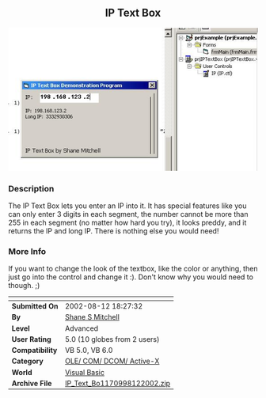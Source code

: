 ﻿<div align="center">

## IP Text Box

<img src="PIC2002812447385625.JPG">
</div>

### Description

The IP Text Box lets you enter an IP into it. It has special features like you can only enter 3 digits in each segment, the number cannot be more than 255 in each segment (no matter how hard you try), it looks preddy, and it returns the IP and long IP. There is nothing else you would need!
 
### More Info
 
If you want to change the look of the textbox, like the color or anything, then just go into the control and change it :). Don't know why you would need to though. ;)


<span>             |<span>
---                |---
**Submitted On**   |2002-08-12 18:27:32
**By**             |[Shane S Mitchell](https://github.com/Planet-Source-Code/PSCIndex/blob/master/ByAuthor/shane-s-mitchell.md)
**Level**          |Advanced
**User Rating**    |5.0 (10 globes from 2 users)
**Compatibility**  |VB 5\.0, VB 6\.0
**Category**       |[OLE/ COM/ DCOM/ Active\-X](https://github.com/Planet-Source-Code/PSCIndex/blob/master/ByCategory/ole-com-dcom-active-x__1-29.md)
**World**          |[Visual Basic](https://github.com/Planet-Source-Code/PSCIndex/blob/master/ByWorld/visual-basic.md)
**Archive File**   |[IP\_Text\_Bo1170998122002\.zip](https://github.com/Planet-Source-Code/shane-s-mitchell-ip-text-box__1-37864/archive/master.zip)








